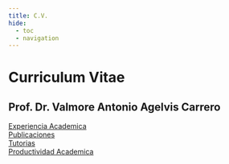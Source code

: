 ```yaml
---
title: C.V.
hide:
  - toc
  - navigation
---
```


# __Curriculum Vitae__
## Prof. Dr. Valmore Antonio Agelvis Carrero

[Experiencia Academica](https://docs.google.com/viewer?url=github.com/MatiasAgelvis/mkdocuval/raw/main/cv/Experiencia%20Academica.pdf)  
[Publicaciones](https://docs.google.com/viewer?url=github.com/MatiasAgelvis/mkdocuval/raw/main/cv/Publicaciones.pdf)  
[Tutorias](https://docs.google.com/viewer?url=github.com/MatiasAgelvis/mkdocuval/raw/main/cv/Tutorias.pdf)  
[Productividad Academica](https://docs.google.com/viewer?url=github.com/MatiasAgelvis/mkdocuval/raw/main/cv/Productividad%20Academica.pdf)  